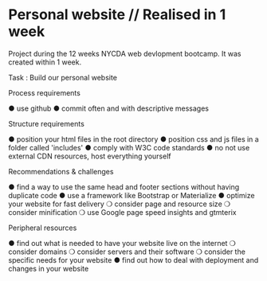 # Personal website // Realised in 1 week
Project during the 12 weeks NYCDA web devlopment bootcamp.
It was created within 1 week.




Task : Build our personal website

Process requirements 

● use github 
● commit often and with descriptive messages 

Structure requirements

● position your html files in the root directory 
● position css and js files in a folder called 'includes' 
● comply with W3C code standards 
● no not use external CDN resources, host everything yourself 

Recommendations & challenges 

● find a way to use the same head and footer sections without having duplicate code 
● use a framework like Bootstrap or Materialize
● optimize your website for fast delivery 
     ❍ consider page and resource size 
     ❍ consider minification 
     ❍ use Google page speed insights and gtmterix 

Peripheral resources

● find out what is needed to have your website live on the internet 
      ❍ consider domains 
      ❍ consider servers and their software 
      ❍ consider the specific needs for your website 
● find out how to deal with deployment and changes in your website
